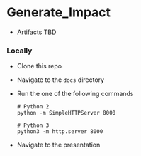 # Generate_Impact

- Artifacts TBD

### Locally

- Clone this repo
- Navigate to the `docs` directory
- Run the one of the following commands
  
  ```
  # Python 2
  python -m SimpleHTTPServer 8000
  ```

  ```
  # Python 3
  python3 -m http.server 8000
  ```
- Navigate to the presentation
